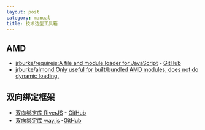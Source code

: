 ```yaml
---
layout: post
category: manual
title: 技术选型工具箱
---
```


## AMD ##

- [jrburke/requirejs:A file and module loader for JavaScript](http://requirejs.org/) - [GitHub](https://github.com/jrburke/requirejs)
- [jrburke/almond:Only useful for built/bundled AMD modules, does not do dynamic loading.](https://github.com/jrburke/almond)

## 双向绑定框架 ##

- [双向绑定库 RiverJS](http://besideriver.com/RiverJS/) - [GitHub](https://github.com/zhang-ning/RiverJS)
- [双向绑定库 way.js](http://gwendall.github.io/way/)  -[GitHub](https://github.com/gwendall/way.js)
